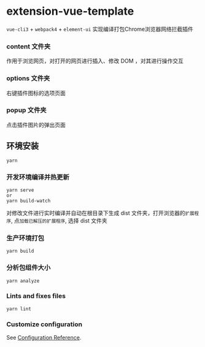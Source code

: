 # extension-vue-template
`vue-cli3` + `webpack4` + `element-ui`  实现编译打包Chrome浏览器网络拦截插件

### content 文件夹
作用于浏览网页，对打开的网页进行插入、修改 DOM ，对其进行操作交互

### options 文件夹
右键插件图标的选项页面

### popup 文件夹
点击插件图片的弹出页面

## 环境安装
```
yarn
```

### 开发环境编译并热更新
```
yarn serve
or
yarn build-watch
```
对修改文件进行实时编译并自动在根目录下生成 dist 文件夹，打开浏览器的`扩展程序`, 点`加载已解压的扩展程序`, 选择 dist 文件夹

### 生产环境打包
```
yarn build
```

### 分析包组件大小
```
yarn analyze
```

### Lints and fixes files
```
yarn lint
```

### Customize configuration
See [Configuration Reference](https://cli.vuejs.org/config/).
